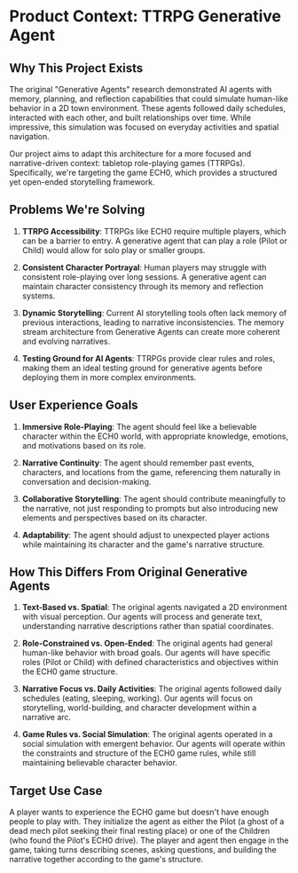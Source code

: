 # Product Context: TTRPG Generative Agent

## Why This Project Exists

The original "Generative Agents" research demonstrated AI agents with memory, planning, and reflection capabilities that could simulate human-like behavior in a 2D town environment. These agents followed daily schedules, interacted with each other, and built relationships over time. While impressive, this simulation was focused on everyday activities and spatial navigation.

Our project aims to adapt this architecture for a more focused and narrative-driven context: tabletop role-playing games (TTRPGs). Specifically, we're targeting the game ECH0, which provides a structured yet open-ended storytelling framework.

## Problems We're Solving

1. **TTRPG Accessibility**: TTRPGs like ECH0 require multiple players, which can be a barrier to entry. A generative agent that can play a role (Pilot or Child) would allow for solo play or smaller groups.

2. **Consistent Character Portrayal**: Human players may struggle with consistent role-playing over long sessions. A generative agent can maintain character consistency through its memory and reflection systems.

3. **Dynamic Storytelling**: Current AI storytelling tools often lack memory of previous interactions, leading to narrative inconsistencies. The memory stream architecture from Generative Agents can create more coherent and evolving narratives.

4. **Testing Ground for AI Agents**: TTRPGs provide clear rules and roles, making them an ideal testing ground for generative agents before deploying them in more complex environments.

## User Experience Goals

1. **Immersive Role-Playing**: The agent should feel like a believable character within the ECH0 world, with appropriate knowledge, emotions, and motivations based on its role.

2. **Narrative Continuity**: The agent should remember past events, characters, and locations from the game, referencing them naturally in conversation and decision-making.

3. **Collaborative Storytelling**: The agent should contribute meaningfully to the narrative, not just responding to prompts but also introducing new elements and perspectives based on its character.

4. **Adaptability**: The agent should adjust to unexpected player actions while maintaining its character and the game's narrative structure.

## How This Differs From Original Generative Agents

1. **Text-Based vs. Spatial**: The original agents navigated a 2D environment with visual perception. Our agents will process and generate text, understanding narrative descriptions rather than spatial coordinates.

2. **Role-Constrained vs. Open-Ended**: The original agents had general human-like behavior with broad goals. Our agents will have specific roles (Pilot or Child) with defined characteristics and objectives within the ECH0 game structure.

3. **Narrative Focus vs. Daily Activities**: The original agents followed daily schedules (eating, sleeping, working). Our agents will focus on storytelling, world-building, and character development within a narrative arc.

4. **Game Rules vs. Social Simulation**: The original agents operated in a social simulation with emergent behavior. Our agents will operate within the constraints and structure of the ECH0 game rules, while still maintaining believable character behavior.

## Target Use Case

A player wants to experience the ECH0 game but doesn't have enough people to play with. They initialize the agent as either the Pilot (a ghost of a dead mech pilot seeking their final resting place) or one of the Children (who found the Pilot's ECH0 drive). The player and agent then engage in the game, taking turns describing scenes, asking questions, and building the narrative together according to the game's structure.
